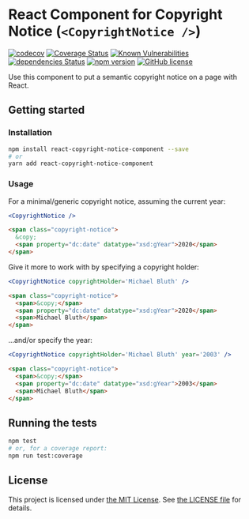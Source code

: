 # React Component for Copyright Notice (`<CopyrightNotice />`)

[![codecov](https://codecov.io/gh/mooniker/react-copyright-notice-component/branch/master/graph/badge.svg)](https://codecov.io/gh/mooniker/react-copyright-notice-component)
[![Coverage Status](https://coveralls.io/repos/github/mooniker/react-copyright-notice-component/badge.svg?branch=master)](https://coveralls.io/github/mooniker/react-copyright-notice-component?branch=master)
[![Known Vulnerabilities](https://snyk.io//test/github/mooniker/react-copyright-notice-component/badge.svg?targetFile=package.json)](https://snyk.io//test/github/mooniker/react-copyright-notice-component?targetFile=package.json)
[![dependencies Status](https://david-dm.org/mooniker/react-copyright-notice-component/status.svg)](https://david-dm.org/mooniker/react-copyright-notice-component)
[![npm version](https://badge.fury.io/js/react-copyright-notice-component.svg)](https://badge.fury.io/js/react-copyright-notice-component)
[![GitHub license](https://img.shields.io/github/license/mooniker/react-copyright-notice-component)](https://github.com/mooniker/react-copyright-notice-component/blob/master/LICENSE)

Use this component to put a semantic copyright notice on a page with React.

## Getting started

### Installation

```sh
npm install react-copyright-notice-component --save
# or
yarn add react-copyright-notice-component
```

### Usage

For a minimal/generic copyright notice, assuming the current year:

```jsx
<CopyrightNotice />
```

```html
<span class="copyright-notice">
  &copy;
  <span property="dc:date" datatype="xsd:gYear">2020</span>
</span>
```

Give it more to work with by specifying a copyright holder:

```jsx
<CopyrightNotice copyrightHolder='Michael Bluth' />
```

```html
<span class="copyright-notice">
  <span>&copy;</span>
  <span property="dc:date" datatype="xsd:gYear">2020</span>
  <span>Michael Bluth</span>
</span>
```

...and/or specify the year:

```jsx
<CopyrightNotice copyrightHolder='Michael Bluth' year='2003' />
```

```html
<span class="copyright-notice">
  <span>&copy;</span>
  <span property="dc:date" datatype="xsd:gYear">2003</span>
  <span>Michael Bluth</span>
</span>
```

## Running the tests

```sh
npm test
# or, for a coverage report:
npm run test:coverage
```

## License

This project is licensed under [the MIT License](https://opensource.org/licenses/MIT). See [the LICENSE file](LICENSE) for details.
